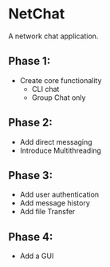 # NetChat

A network chat application.

## Phase 1:

- Create core functionality
    - CLI chat
    - Group Chat only

## Phase 2:

- Add direct messaging
- Introduce Multithreading

## Phase 3:

- Add user authentication
- Add message history
- Add file Transfer

## Phase 4:

- Add a GUI